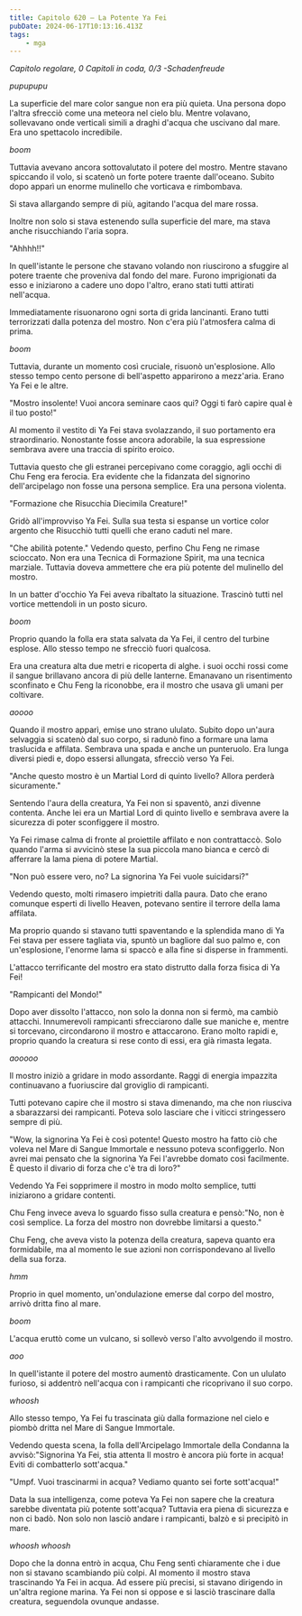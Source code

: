 ```yaml
---
title: Capitolo 620 – La Potente Ya Fei
pubDate: 2024-06-17T10:13:16.413Z
tags:
    - mga
---
```



<em>Capitolo regolare,
0 Capitoli in coda, 0/3
-Schadenfreude</em>


*pupupupu*


La superficie del mare color sangue non era più quieta. Una persona dopo l'altra sfrecciò come una meteora nel cielo blu. Mentre volavano, sollevavano onde verticali simili a draghi d'acqua che uscivano dal mare. Era uno spettacolo incredibile.


*boom*


Tuttavia avevano ancora sottovalutato il potere del mostro. Mentre stavano spiccando il volo, si scatenò un forte potere traente dall'oceano. Subito dopo apparì un enorme mulinello che vorticava e rimbombava.


Si stava allargando sempre di più, agitando l'acqua del mare rossa.


Inoltre non solo si stava estenendo sulla superficie del mare, ma stava anche risucchiando l'aria sopra.


"Ahhhh!!"


In quell'istante le persone che stavano volando non riuscirono a sfuggire al potere traente che proveniva dal fondo del mare. Furono imprigionati da esso e iniziarono a cadere uno dopo l'altro, erano stati tutti attirati nell'acqua.


Immediatamente risuonarono ogni sorta di grida lancinanti. Erano tutti terrorizzati dalla potenza del mostro. Non c'era più l'atmosfera calma di prima.


*boom*


Tuttavia, durante un momento così cruciale, risuonò un'esplosione. Allo stesso tempo cento persone di bell'aspetto apparirono a mezz'aria. Erano Ya Fei e le altre.


"Mostro insolente! Vuoi ancora seminare caos qui? Oggi ti farò capire qual è il tuo posto!"


Al momento il vestito di Ya Fei stava svolazzando, il suo portamento era straordinario. Nonostante fosse ancora adorabile, la sua espressione sembrava avere una traccia di spirito eroico.


Tuttavia questo che gli estranei percepivano come coraggio, agli occhi di Chu Feng era ferocia. Era evidente che la fidanzata del signorino dell'arcipelago non fosse una persona semplice. Era una persona violenta.


"Formazione che Risucchia Diecimila Creature!"


Gridò all'improvviso Ya Fei. Sulla sua testa si espanse un vortice color argento che Risucchiò tutti quelli che erano caduti nel mare.


"Che abilità potente." Vedendo questo, perfino Chu Feng ne rimase scioccato. Non era una Tecnica di Formazione Spirit, ma una tecnica marziale. Tuttavia doveva ammettere che era più potente del mulinello del mostro.


In un batter d'occhio Ya Fei aveva ribaltato la situazione. Trascinò tutti nel vortice mettendoli in un posto sicuro.


*boom*


Proprio quando la folla era stata salvata da Ya Fei, il centro del turbine esplose. Allo stesso tempo ne sfrecciò fuori qualcosa.


Era una creatura alta due metri e ricoperta di alghe. i suoi occhi rossi come il sangue brillavano ancora di più delle lanterne. Emanavano un risentimento sconfinato e Chu Feng la riconobbe, era il mostro che usava gli umani per coltivare.


*aoooo*


Quando il mostro apparì, emise uno strano ululato. Subito dopo un'aura selvaggia si scatenò dal suo corpo, si radunò fino a formare una lama traslucida e affilata. Sembrava una spada e anche un punteruolo. Era lunga diversi piedi e, dopo essersi allungata, sfrecciò verso Ya Fei.


"Anche questo mostro è un Martial Lord di quinto livello? Allora perderà sicuramente."


Sentendo l'aura della creatura, Ya Fei non si spaventò, anzi divenne contenta. Anche lei era un Martial Lord di quinto livello e sembrava avere la sicurezza di poter sconfiggere il mostro.


Ya Fei rimase calma di fronte al proiettile affilato e non contrattaccò. Solo quando l'arma si avvicinò stese la sua piccola mano bianca e cercò di afferrare la lama piena di potere Martial.


"Non può essere vero, no? La signorina Ya Fei vuole suicidarsi?"


Vedendo questo, molti rimasero impietriti dalla paura. Dato che erano comunque esperti di livello Heaven, potevano sentire il terrore della lama affilata.


Ma proprio quando si stavano tutti spaventando e la splendida mano di Ya Fei stava per essere tagliata via, spuntò un bagliore dal suo palmo e, con un'esplosione, l'enorme lama si spaccò e alla fine si disperse in frammenti.


L'attacco terrificante del mostro era stato distrutto dalla forza fisica di Ya Fei!


"Rampicanti del Mondo!"


Dopo aver dissolto l'attacco, non solo la donna non si fermò, ma cambiò attacchi. Innumerevoli rampicanti sfrecciarono dalle sue maniche e, mentre si torcevano, circondarono il mostro e attaccarono. Erano molto rapidi e, proprio quando la creatura si rese conto di essi, era già rimasta legata.


*aooooo*


Il mostro iniziò a gridare in modo assordante. Raggi di energia impazzita continuavano a fuoriuscire dal groviglio di rampicanti.


Tutti potevano capire che il mostro si stava dimenando, ma che non riusciva a sbarazzarsi dei rampicanti. Poteva solo lasciare che i viticci stringessero sempre di più.


"Wow, la signorina Ya Fei è così potente! Questo mostro ha fatto ciò che voleva nel Mare di Sangue Immortale e nessuno poteva sconfiggerlo. Non avrei mai pensato che la signorina Ya Fei l'avrebbe domato così facilmente. È questo il divario di forza che c'è tra di loro?"


Vedendo Ya Fei sopprimere il mostro in modo molto semplice, tutti iniziarono a gridare contenti.


Chu Feng invece aveva lo sguardo fisso sulla creatura e pensò:"No, non è così semplice. La forza del mostro non dovrebbe limitarsi a questo."


Chu Feng, che aveva visto la potenza della creatura, sapeva quanto era formidabile, ma al momento le sue azioni non corrispondevano al livello della sua forza.


*hmm*


Proprio in quel momento, un'ondulazione emerse dal corpo del mostro, arrivò dritta fino al mare.


*boom*


L'acqua eruttò come un vulcano, si sollevò verso l'alto avvolgendo il mostro.


*aoo*


In quell'istante il potere del mostro aumentò drasticamente. Con un ululato furioso, si addentrò nell'acqua con i rampicanti che ricoprivano il suo corpo.


*whoosh*


Allo stesso tempo, Ya Fei fu trascinata giù dalla formazione nel cielo e piombò dritta nel Mare di Sangue Immortale.


Vedendo questa scena, la folla dell'Arcipelago Immortale della Condanna la avvisò:"Signorina Ya Fei, stia attenta Il mostro è ancora più forte in acqua! Eviti di combatterlo sott'acqua."


"Umpf. Vuoi trascinarmi in acqua? Vediamo quanto sei forte sott'acqua!"


Data la sua intelligenza, come poteva Ya Fei non sapere che la creatura sarebbe diventata più potente sott'acqua? Tuttavia era piena di sicurezza e non ci badò. Non solo non lasciò andare i rampicanti, balzò e si precipitò in mare.


*whoosh whoosh*


Dopo che la donna entrò in acqua, Chu Feng sentì chiaramente che i due non si stavano scambiando più colpi. Al momento il mostro stava trascinando Ya Fei in acqua. Ad essere più precisi, si stavano dirigendo in un'altra regione marina. Ya Fei non si oppose e si lasciò trascinare dalla creatura, seguendola ovunque andasse.
                                


                                



